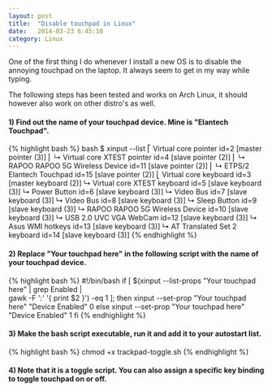 ```yaml
---
layout: post
title:  "Disable touchpad in Linux"
date:   2014-03-23 6:45:10
category: Linux
---
```


One of the first thing I do whenever I install a new OS is to disable the annoying touchpad on the laptop. It always seem to get in my way while typing.

The following steps has been tested and works on Arch Linux, it should however also work on other distro's as well.

#### 1) Find out the name of your touchpad device. Mine is "Elantech Touchpad".

{% highlight bash %}
bash $ xinput --list
⎡ Virtual core pointer id=2 [master pointer (3)]
⎜ ↳ Virtual core XTEST pointer id=4 [slave pointer (2)]
⎜ ↳ RAPOO RAPOO 5G Wireless Device id=11 [slave pointer (2)]
⎜ ↳ ETPS/2 Elantech Touchpad id=15 [slave pointer (2)]
⎣ Virtual core keyboard id=3 [master keyboard (2)]
↳ Virtual core XTEST keyboard id=5 [slave keyboard (3)]
↳ Power Button id=6 [slave keyboard (3)]
↳ Video Bus id=7 [slave keyboard (3)]
↳ Video Bus id=8 [slave keyboard (3)]
↳ Sleep Button id=9 [slave keyboard (3)]
↳ RAPOO RAPOO 5G Wireless Device id=10 [slave keyboard (3)]
↳ USB 2.0 UVC VGA WebCam id=12 [slave keyboard (3)]
↳ Asus WMI hotkeys id=13 [slave keyboard (3)]
↳ AT Translated Set 2 keyboard id=14 [slave keyboard (3)]
{% endhighlight %}

#### 2) Replace "Your touchpad here" in the following script with the name of your touchpad device.

{% highlight bash %}
#!/bin/bash
if [ $(xinput --list-props "Your touchpad here" | grep Enabled | \
	gawk -F ':' '{ print $2 }') -eq 1 ]; then
xinput --set-prop "Your touchpad here" "Device Enabled" 0
else
xinput --set-prop "Your touchpad here" "Device Enabled" 1
fi
{% endhighlight %}

#### 3) Make the bash script executable, run it and add it to your autostart list.
{% highlight bash %}
chmod +x trackpad-toggle.sh
{% endhighlight %}

#### 4) Note that it is a toggle script. You can also assign a specific key binding to toggle touchpad on or off.
